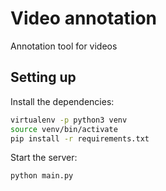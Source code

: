 # Video annotation

Annotation tool for videos

## Setting up

Install the dependencies:

```bash
virtualenv -p python3 venv
source venv/bin/activate
pip install -r requirements.txt
```

Start the server:

```bash
python main.py
```
